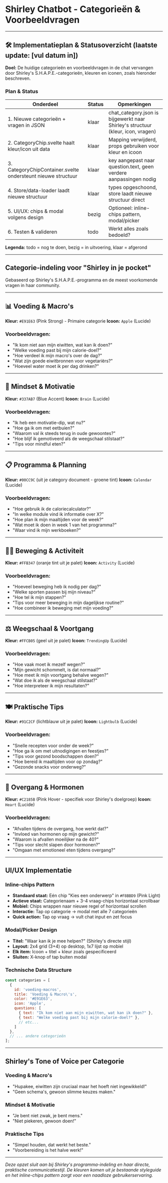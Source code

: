 # Shirley Chatbot - Categorieën & Voorbeeldvragen

---

## 🛠️ Implementatieplan & Statusoverzicht (laatste update: [vul datum in])

**Doel:** De huidige categorieën en voorbeeldvragen in de chat vervangen door Shirley's S.H.A.P.E.-categorieën, kleuren en iconen, zoals hieronder beschreven.

### Plan & Status

| Onderdeel                                 | Status  | Opmerkingen |
|-------------------------------------------|---------|-------------|
| 1. Nieuwe categorieën + vragen in JSON    | klaar   | chat_category.json is bijgewerkt naar Shirley's structuur (kleur, icon, vragen) |
| 2. CategoryChip.svelte haalt kleur/icon uit data | klaar   | Mapping verwijderd, props gebruiken voor kleur en icoon |
| 3. CategoryChipContainer.svelte ondersteunt nieuwe structuur | klaar   | key aangepast naar question.text, geen verdere aanpassingen nodig |
| 4. Store/data-loader laadt nieuwe structuur | klaar   | types opgeschoond, store laadt nieuwe structuur direct |
| 5. UI/UX: chips & modal volgens design    | bezig   | Optioneel: inline-chips pattern, modal/picker |
| 6. Testen & valideren                     | todo    | Werkt alles zoals bedoeld? |

**Legenda:** todo = nog te doen, bezig = in uitvoering, klaar = afgerond

---

## Categorie-indeling voor "Shirley in je pocket"

Gebaseerd op Shirley's S.H.A.P.E.-programma en de meest voorkomende vragen in haar community.

---

## 📊 Voeding & Macro's
**Kleur:** `#E91E63` (Pink Strong) - Primaire categorie
**Icoon:** `Apple` (Lucide)

### Voorbeeldvragen:
- "Ik kom niet aan mijn eiwitten, wat kan ik doen?"
- "Welke voeding past bij mijn calorie-doel?"
- "Hoe verdeel ik mijn macro's over de dag?"
- "Wat zijn goede eiwitbronnen voor vegetariërs?"
- "Hoeveel water moet ik per dag drinken?"

---

## 🧠 Mindset & Motivatie
**Kleur:** `#337AB7` (Blue Accent) 
**Icoon:** `Brain` (Lucide)

### Voorbeeldvragen:
- "Ik heb een motivatie-dip, wat nu?"
- "Hoe ga ik om met eetbuien?"
- "Waarom val ik steeds terug in oude gewoontes?"
- "Hoe blijf ik gemotiveerd als de weegschaal stilstaat?"
- "Tips voor mindful eten?"

---

## 📋 Programma & Planning
**Kleur:** `#00CC9C` (uit je category document - groene tint)
**Icoon:** `Calendar` (Lucide)

### Voorbeeldvragen:
- "Hoe gebruik ik de caloriecalculator?"
- "In welke module vind ik informatie over X?"
- "Hoe plan ik mijn maaltijden voor de week?"
- "Wat moet ik doen in week 1 van het programma?"
- "Waar vind ik mijn werkboeken?"

---

## 🏃‍♀️ Beweging & Activiteit
**Kleur:** `#FFB347` (oranje tint uit je palet)
**Icoon:** `Activity` (Lucide)

### Voorbeeldvragen:
- "Hoeveel beweging heb ik nodig per dag?"
- "Welke sporten passen bij mijn niveau?"
- "Hoe tel ik mijn stappen?"
- "Tips voor meer beweging in mijn dagelijkse routine?"
- "Hoe combineer ik beweging met mijn voeding?"

---

## ⚖️ Weegschaal & Voortgang
**Kleur:** `#FFCB05` (geel uit je palet)
**Icoon:** `TrendingUp` (Lucide)

### Voorbeeldvragen:
- "Hoe vaak moet ik mezelf wegen?"
- "Mijn gewicht schommelt, is dat normaal?"
- "Hoe meet ik mijn voortgang behalve wegen?"
- "Wat doe ik als de weegschaal stilstaat?"
- "Hoe interpreteer ik mijn resultaten?"

---

## 🍽️ Praktische Tips
**Kleur:** `#91C2CF` (lichtblauw uit je palet)
**Icoon:** `Lightbulb` (Lucide)

### Voorbeeldvragen:
- "Snelle recepten voor onder de week?"
- "Hoe ga ik om met uitnodigingen en feestjes?"
- "Tips voor gezond boodschappen doen?"
- "Hoe bereid ik maaltijden voor op zondag?"
- "Gezonde snacks voor onderweg?"

---

## 💪 Overgang & Hormonen
**Kleur:** `#C2185B` (Pink Hover - specifiek voor Shirley's doelgroep)
**Icoon:** `Heart` (Lucide)

### Voorbeeldvragen:
- "Afvallen tijdens de overgang, hoe werkt dat?"
- "Invloed van hormonen op mijn gewicht?"
- "Waarom is afvallen moeilijker na de 40?"
- "Tips voor slecht slapen door hormonen?"
- "Omgaan met emotioneel eten tijdens overgang?"

---

## UI/UX Implementatie

### Inline-chips Pattern
- **Standaard staat:** Eén chip "Kies een onderwerp" in `#F8BBD9` (Pink Light)
- **Actieve staat:** Categorienaam + 3-4 vraag-chips horizontaal scrollbaar
- **Mobiel:** Chips wrappen naar nieuwe regel of horizontaal scrollen
- **Interactie:** Tap op categorie → modal met alle 7 categorieën
- **Quick action:** Tap op vraag → vult chat input en zet focus

### Modal/Picker Design
- **Titel:** "Waar kan ik je mee helpen?" (Shirley's directe stijl)
- **Layout:** 2x4 grid (3+4) op desktop, 1x7 lijst op mobiel  
- **Elk item:** Icoon + titel + kleur zoals gespecificeerd
- **Sluiten:** X-knop of tap buiten modal

### Technische Data Structure
```javascript
const categories = [
  {
    id: 'voeding-macros',
    title: 'Voeding & Macro\'s',
    color: '#E91E63',
    icon: 'Apple',
    questions: [
      { text: "Ik kom niet aan mijn eiwitten, wat kan ik doen?" },
      { text: "Welke voeding past bij mijn calorie-doel?" },
      // etc...
    ]
  },
  // ... andere categorieën
];
```

---

## Shirley's Tone of Voice per Categorie

### Voeding & Macro's
- "Hupakee, eiwitten zijn cruciaal maar het hoeft niet ingewikkeld!"
- "Geen schema's, gewoon slimme keuzes maken."

### Mindset & Motivatie  
- "Je bent niet zwak, je bent mens."
- "Niet piekeren, gewoon doen!"

### Praktische Tips
- "Simpel houden, dat werkt het beste."
- "Voorbereiding is het halve werk!"

---

*Deze opzet sluit aan bij Shirley's programma-indeling en haar directe, praktische communicatiestijl. De kleuren komen uit je bestaande styleguide en het inline-chips pattern zorgt voor een naadloze gebruikerservaring.*